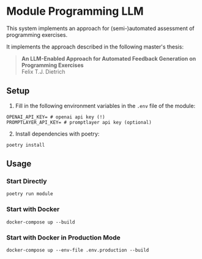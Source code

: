 # Module Programming LLM

This system implements an approach for (semi-)automated assessment of programming exercises.

It implements the approach described in the following master's thesis:
> **An LLM-Enabled Approach for Automated Feedback Generation on Programming Exercises**  
> Felix T.J. Dietrich

## Setup


1. Fill in the following environment variables in the `.env` file of the module:

```
OPENAI_API_KEY= # openai api key (!)
PROMPTLAYER_API_KEY= # promptlayer api key (optional)
```

2. Install dependencies with poetry:

```
poetry install
```

## Usage

### Start Directly

`poetry run module`

### Start with Docker

`docker-compose up --build`

### Start with Docker in Production Mode

`docker-compose up --env-file .env.production --build`